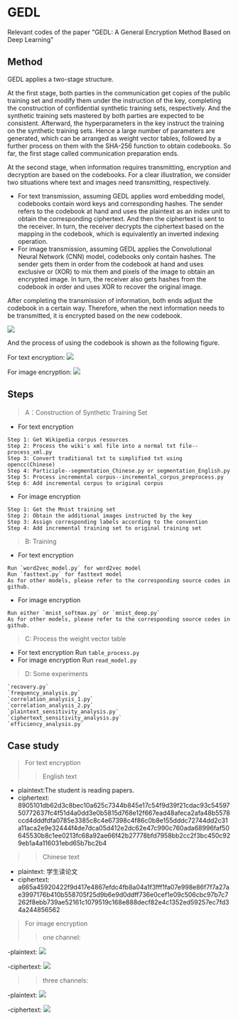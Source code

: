 # GEDL
Relevant codes of the paper "GEDL: A General Encryption Method Based on Deep Learning"
## Method
GEDL applies a two-stage structure.

At the first stage, both parties in the communication get copies of the public training set and modify them under the instruction of the key, completing the construction of confidential synthetic training sets, respectively. And the synthetic training sets mastered by both parties are expected to be consistent. Afterward, the hyperparameters in the key instruct the training on the synthetic training sets. Hence a large number of parameters are generated, which can be arranged as weight vector tables, followed by a further process on them with the SHA-256 function to obtain codebooks. So far, the first stage called communication preparation ends.

At the second stage, when information requires transmitting, encryption and decryption are based on the codebooks. For a clear illustration, we consider two situations where text and images need transmitting, respectively. 
- For text transmission, assuming GEDL applies word embedding model, codebooks contain word keys and corresponding hashes. The sender refers to the codebook at hand and uses the plaintext as an index unit to obtain the corresponding ciphertext. And then the ciphertext is sent to the receiver. In turn, the receiver decrypts the ciphertext based on the mapping in the codebook, which is equivalently an inverted indexing operation. 
- For image transmission, assuming GEDL applies the Convolutional Neural Network (CNN) model, codebooks only contain hashes. The sender gets them in order from the codebook at hand and uses exclusive or (XOR) to mix them and pixels of the image to obtain an encrypted image. In turn, the receiver also gets hashes from the codebook in order and uses XOR to recover the original image.

After completing the transmission of information, both ends adjust the codebook in a certain way. Therefore, when the next information needs to be transmitted, it is encrypted based on the new codebook.

![](https://github.com/tempAmbi/GEDL/raw/master/images/overview_conf.png)

And the process of using the codebook is shown as the following figure.

For text encryption:
![](https://github.com/tempAmbi/GEDL/raw/master/images/process2.png)

For image encryption:
![](https://github.com/tempAmbi/GEDL/raw/master/images/process_image.png)

## Steps

>A：Construction of Synthetic Training Set
- For text encryption
>>
    Step 1: Get Wikipedia corpus resources
    Step 2: Process the wiki's xml file into a normal txt file--process_xml.py
    Step 3: Convert traditional txt to simplified txt using opencc(Chinese)
    Step 4: Participle--segmentation_Chinese.py or segmentation_English.py
    Step 5: Process incremental corpus--incremental_corpus_preprocess.py
    Step 6: Add incremental corpus to original corpus
- For image encryption
>>
    Step 1: Get the Mnist training set
    Step 2: Obtain the additional images instructed by the key
    Step 3: Assign corresponding labels according to the convention
    Step 4: Add incremental training set to original training set

>B: Training
- For text encryption
>>
    Run `word2vec_model.py` for word2vec model
    Run `fasttext.py` for fasttext model
    As for other models, please refer to the corresponding source codes in github.
- For image encryption
>>
    Run either `mnist_softmax.py` or `mnist_deep.py`
    As for other models, please refer to the corresponding source codes in github.

>C: Process the weight vector table
>>
- For text encryption
    Run `table_process.py`
- For image encryption
    Run `read_model.py`
>D: Some experiments
>>
    `recovery.py`
    `frequency_analysis.py`
    `correlation_analysis_1.py`
    `correlation_analysis_2.py`
    `plaintext_sensitivity_analysis.py`
    `ciphertext_sensitivity_analysis.py`
    `efficiency_analysis.py`

## Case study
>For text encryption
>> English text
- plaintext:The student is reading papers.  
- ciphertext: 8905101db62d3c8bec10a625c7344b845e17c54f9d39f21cdac93c5459750772637fc4f51d4a0dd3e0b5815d768e12f667ead48afeca2afa48b5578ccd4dddfdfa0785e3385c8c4e67398c4f86c0b8e155dddc72744dd2c31a11aca2e9e32444f4de7dca05d412e2dc62e47c990c760ada68996faf50645530b8c1ee0213fc68a92ae66f42b27778bfd7958bb2cc2f3bc450c929eb1a4a116031ebd65b7bc2b4
>> Chinese text
- plaintext: 学生读论文       
- ciphertext:
a665a45920422f9d417e4867efdc4fb8a04a1f3fff1fa07e998e86f7f7a27ae3997176b410b558705f25d9b6e9d0ddff736e0cef1e09c506cbc97b7c7262f8ebb739ae52161c1079519c168e888decf82e4c1352ed59257ec7fd34a244856562

>For image encryption
>> one channel:

-plaintext:
![](https://github.com/tempAmbi/GEDL/raw/master/images/image_original.png)

-ciphertext:
![](https://github.com/tempAmbi/GEDL/raw/master/images/image_encrypted.png)

>> three channels:

-plaintext:
![](https://github.com/tempAmbi/GEDL/raw/master/images/image2_decryped.png)

-ciphertext:
![](https://github.com/tempAmbi/GEDL/raw/master/images/image2_encrypted.png)
